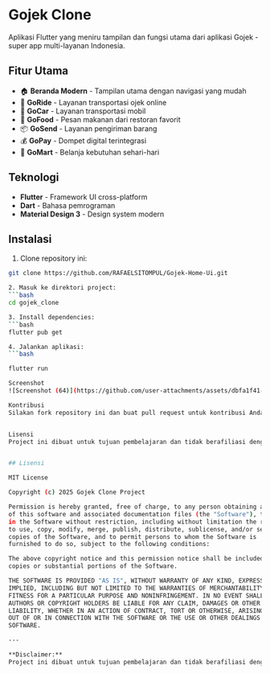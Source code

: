 # Gojek Clone

Aplikasi Flutter yang meniru tampilan dan fungsi utama dari aplikasi Gojek - super app multi-layanan Indonesia.

## Fitur Utama

- 🏠 **Beranda Modern** - Tampilan utama dengan navigasi yang mudah
- 🚗 **GoRide** - Layanan transportasi ojek online
- 🚙 **GoCar** - Layanan transportasi mobil
- 🍔 **GoFood** - Pesan makanan dari restoran favorit
- 📦 **GoSend** - Layanan pengiriman barang
- 💰 **GoPay** - Dompet digital terintegrasi
- 🛒 **GoMart** - Belanja kebutuhan sehari-hari

## Teknologi

- **Flutter** - Framework UI cross-platform
- **Dart** - Bahasa pemrograman
- **Material Design 3** - Design system modern

## Instalasi

1. Clone repository ini:
```bash
git clone https://github.com/RAFAELSITOMPUL/Gojek-Home-Ui.git

2. Masuk ke direktori project:
```bash
cd gojek_clone

3. Install dependencies:
```bash
flutter pub get

4. Jalankan aplikasi:
```bash

flutter run

Screenshot
![Screenshot (64)](https://github.com/user-attachments/assets/dbfa1f41-4692-498b-8fc7-b9d4bbbde27d)

Kontribusi
Silakan fork repository ini dan buat pull request untuk kontribusi Anda.


Lisensi
Project ini dibuat untuk tujuan pembelajaran dan tidak berafiliasi dengan Gojek resmi.


## Lisensi

MIT License

Copyright (c) 2025 Gojek Clone Project

Permission is hereby granted, free of charge, to any person obtaining a copy
of this software and associated documentation files (the "Software"), to deal
in the Software without restriction, including without limitation the rights
to use, copy, modify, merge, publish, distribute, sublicense, and/or sell
copies of the Software, and to permit persons to whom the Software is
furnished to do so, subject to the following conditions:

The above copyright notice and this permission notice shall be included in all
copies or substantial portions of the Software.

THE SOFTWARE IS PROVIDED "AS IS", WITHOUT WARRANTY OF ANY KIND, EXPRESS OR
IMPLIED, INCLUDING BUT NOT LIMITED TO THE WARRANTIES OF MERCHANTABILITY,
FITNESS FOR A PARTICULAR PURPOSE AND NONINFRINGEMENT. IN NO EVENT SHALL THE
AUTHORS OR COPYRIGHT HOLDERS BE LIABLE FOR ANY CLAIM, DAMAGES OR OTHER
LIABILITY, WHETHER IN AN ACTION OF CONTRACT, TORT OR OTHERWISE, ARISING FROM,
OUT OF OR IN CONNECTION WITH THE SOFTWARE OR THE USE OR OTHER DEALINGS IN THE
SOFTWARE.

---

**Disclaimer:** 
Project ini dibuat untuk tujuan pembelajaran dan tidak berafiliasi dengan PT Gojek Indonesia atau Gojek Group. Semua merek dagang, logo, dan nama layanan adalah milik dari pemegang hak cipta masing-masing. Penggunaan dalam project ini hanya untuk keperluan edukasi dan demonstrasi teknis.


